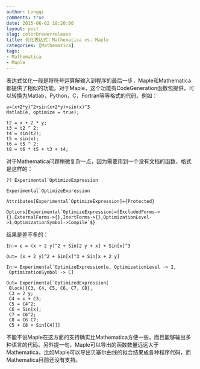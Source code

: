 ```yaml
---
author: Longqi
comments: true
date: 2015-06-02 18:20:00
layout: post
slug: colorbrewerrelease
title: 优化表达式：Mathematica vs. Maple
categories: [Mathematica]
tags:
- Mathematica
- Maple
---
```


表达式优化一般是将符号运算解输入到程序的最后一步，Maple和Mathematica都提供了相似的功能。对于Maple，这个功能有CodeGeneration函数包提供，可以转换为Matlab，Python，C，Fortran等等格式的代码。例如：

	e=(x+2*y)^2+sin(x+2*y)+sin(x)^3
	Matlab(e, optimize = true);

	t2 = x + 2 * y;
	t3 = t2 ^ 2;
	t4 = sin(t2);
	t5 = sin(x);
	t6 = t5 ^ 2;
	t8 = t6 * t5 + t3 + t4;

对于Mathematica问题稍微复杂一点，因为需要用到一个没有文档的函数，格式是这样的：

	?? Experimental`OptimizeExpression

	Experimental`OptimizeExpression

	Attributes[Experimental`OptimizeExpression]={Protected}
	 
	Options[Experimental`OptimizeExpression]={ExcludedForms->{},ExternalForms->{},InertForms->{},OptimizationLevel->1,OptimizationSymbol->Compile`$}

结果是差不多的：

	In:= e = (x + 2 y)^2 + Sin[2 y + x] + Sin[x]^3

	Out= (x + 2 y)^2 + Sin[x]^3 + Sin[x + 2 y]

	In:= Experimental`OptimizeExpression[e, OptimizationLevel -> 2, 
	 OptimizationSymbol -> C]

	Out= Experimental`OptimizedExpression[
	 Block[{C3, C4, C5, C6, C7, C8}, 
	 C3 = 2 y; 
	 C4 = x + C3; 
	 C5 = C4^2; 
	 C6 = Sin[x]; 
	 C7 = C6^2; 
	 C8 = C6 C7; 
	 C5 + C8 + Sin[C4]]]

不能不说Maple在这方面的支持确实比Mathematica方便一些，而且能够输出多种语言的代码。另外提一句，Maple可以导出的函数数量远远大于Mathematica，比如Maple可以导出贝塞尔曲线的拟合结果成各种程序代码，而Mathematica目前还没有支持。
